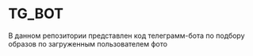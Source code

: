 # TG_BOT
В данном репозитории представлен код телеграмм-бота по подбору образов по загруженным пользователем фото
